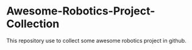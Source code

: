 # Awesome-Robotics-Project-Collection
This repository use to collect some awesome robotics project in github.
